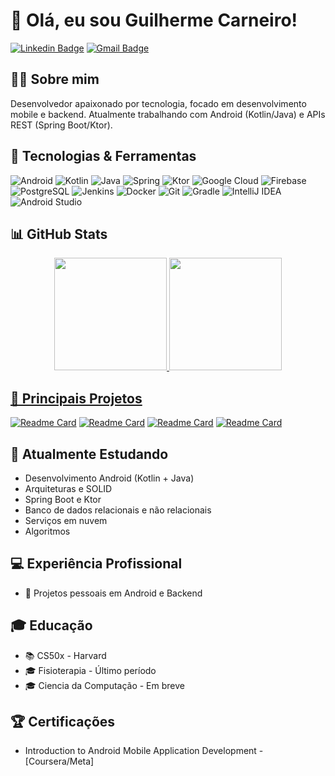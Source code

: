 # 👋 Olá, eu sou Guilherme Carneiro!

[![Linkedin Badge](https://img.shields.io/badge/-LinkedIn-blue?style=flat-square&logo=Linkedin&logoColor=white&link=https://www.linkedin.com/in/seu-linkedin)](https://www.linkedin.com/in/guicarneiro1)
[![Gmail Badge](https://img.shields.io/badge/-Gmail-c14438?style=flat-square&logo=Gmail&logoColor=white&link=mailto:seu-email@gmail.com)](mailto:guicarneiro.dev@gmail.com)

## 👨‍💻 Sobre mim

Desenvolvedor apaixonado por tecnologia, focado em desenvolvimento mobile e backend. Atualmente trabalhando com Android (Kotlin/Java) e APIs REST (Spring Boot/Ktor).

## 🚀 Tecnologias & Ferramentas

![Android](https://img.shields.io/badge/Android-3DDC84?style=for-the-badge&logo=android&logoColor=white)
![Kotlin](https://img.shields.io/badge/Kotlin-0095D5?style=for-the-badge&logo=kotlin&logoColor=white)
![Java](https://img.shields.io/badge/Java-ED8B00?style=for-the-badge&logo=openjdk&logoColor=white)
![Spring](https://img.shields.io/badge/Spring-6DB33F?style=for-the-badge&logo=spring&logoColor=white)
![Ktor](https://img.shields.io/badge/Ktor-FF6F00?style=for-the-badge&logo=kotlin&logoColor=white)
![Google Cloud](https://img.shields.io/badge/Google_Cloud-4285F4?style=for-the-badge&logo=google-cloud&logoColor=white)
![Firebase](https://img.shields.io/badge/Firebase-FFCA28?style=for-the-badge&logo=firebase&logoColor=black)
![PostgreSQL](https://img.shields.io/badge/PostgreSQL-316192?style=for-the-badge&logo=postgresql&logoColor=white)
![Jenkins](https://img.shields.io/badge/Jenkins-D24939?style=for-the-badge&logo=Jenkins&logoColor=white)
![Docker](https://img.shields.io/badge/Docker-2496ED?style=for-the-badge&logo=docker&logoColor=white)
![Git](https://img.shields.io/badge/Git-F05032?style=for-the-badge&logo=git&logoColor=white)
![Gradle](https://img.shields.io/badge/Gradle-02303A?style=for-the-badge&logo=gradle&logoColor=white)
![IntelliJ IDEA](https://img.shields.io/badge/IntelliJ_IDEA-000000?style=for-the-badge&logo=intellij-idea&logoColor=white)
![Android Studio](https://img.shields.io/badge/Android_Studio-3DDC84?style=for-the-badge&logo=android-studio&logoColor=white)

## 📊 GitHub Stats

<div align="center">
  <a href="https://github.com/guicarneiro11">
  <img height="180em" src="https://github-readme-stats.vercel.app/api?username=guicarneiro11&show_icons=true&theme=dracula&include_all_commits=true&count_private=true"/>
  <img height="180em" src="https://github-readme-stats.vercel.app/api/top-langs/?username=guicarneiro11&layout=compact&langs_count=7&theme=dracula"/>
</div>

## 🎯 Principais Projetos

[![Readme Card](https://github-readme-stats.vercel.app/api/pin/?username=guicarneiro11&repo=AnglePro&theme=dracula)](https://github.com/guicarneiro11/AnglePro)
[![Readme Card](https://github-readme-stats.vercel.app/api/pin/?username=guicarneiro11&repo=WeatherApp&theme=dracula)](https://github.com/guicarneiro11/WeatherApp)
[![Readme Card](https://github-readme-stats.vercel.app/api/pin/?username=guicarneiro11&repo=anglepro-api&theme=dracula)](https://github.com/guicarneiro11/anglepro-api)
[![Readme Card](https://github-readme-stats.vercel.app/api/pin/?username=guicarneiro11&repo=weather-api&theme=dracula)](https://github.com/guicarneiro11/weather-api)


## 🌱 Atualmente Estudando

- Desenvolvimento Android (Kotlin + Java)
- Arquiteturas e SOLID
- Spring Boot e Ktor
- Banco de dados relacionais e não relacionais
- Serviços em nuvem
- Algoritmos

## 💻 Experiência Profissional

- 📱 Projetos pessoais em Android e Backend

## 🎓 Educação

- 📚 CS50x - Harvard
- 🎓 Fisioterapia - Último período
- 🎓 Ciencia da Computação - Em breve

## 🏆 Certificações

- Introduction to Android Mobile Application Development - [Coursera/Meta]
